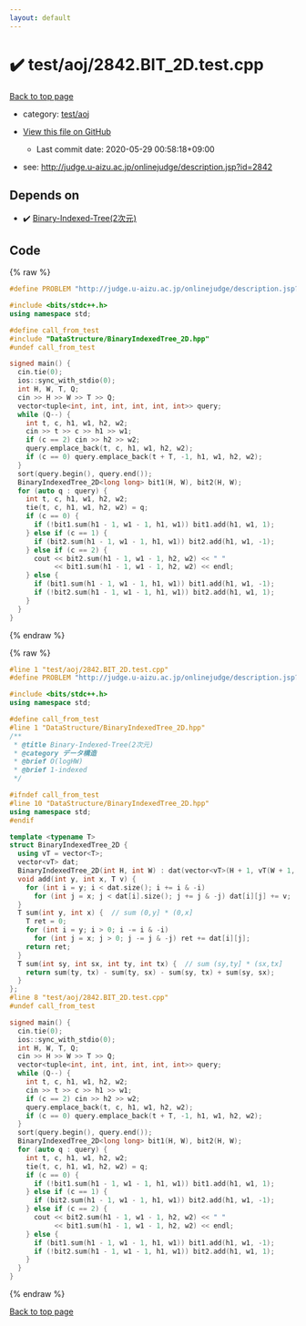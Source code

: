 ```yaml
---
layout: default
---
```


<!-- mathjax config similar to math.stackexchange -->
<script type="text/javascript" async
  src="https://cdnjs.cloudflare.com/ajax/libs/mathjax/2.7.5/MathJax.js?config=TeX-MML-AM_CHTML">
</script>
<script type="text/x-mathjax-config">
  MathJax.Hub.Config({
    TeX: { equationNumbers: { autoNumber: "AMS" }},
    tex2jax: {
      inlineMath: [ ['$','$'] ],
      processEscapes: true
    },
    "HTML-CSS": { matchFontHeight: false },
    displayAlign: "left",
    displayIndent: "2em"
  });
</script>

<script type="text/javascript" src="https://cdnjs.cloudflare.com/ajax/libs/jquery/3.4.1/jquery.min.js"></script>
<script src="https://cdn.jsdelivr.net/npm/jquery-balloon-js@1.1.2/jquery.balloon.min.js" integrity="sha256-ZEYs9VrgAeNuPvs15E39OsyOJaIkXEEt10fzxJ20+2I=" crossorigin="anonymous"></script>
<script type="text/javascript" src="../../../assets/js/copy-button.js"></script>
<link rel="stylesheet" href="../../../assets/css/copy-button.css" />


# :heavy_check_mark: test/aoj/2842.BIT_2D.test.cpp

<a href="../../../index.html">Back to top page</a>

* category: <a href="../../../index.html#0d0c91c0cca30af9c1c9faef0cf04aa9">test/aoj</a>
* <a href="{{ site.github.repository_url }}/blob/master/test/aoj/2842.BIT_2D.test.cpp">View this file on GitHub</a>
    - Last commit date: 2020-05-29 00:58:18+09:00


* see: <a href="http://judge.u-aizu.ac.jp/onlinejudge/description.jsp?id=2842">http://judge.u-aizu.ac.jp/onlinejudge/description.jsp?id=2842</a>


## Depends on

* :heavy_check_mark: <a href="../../../library/DataStructure/BinaryIndexedTree_2D.hpp.html">Binary-Indexed-Tree(2次元)</a>


## Code

<a id="unbundled"></a>
{% raw %}
```cpp
#define PROBLEM "http://judge.u-aizu.ac.jp/onlinejudge/description.jsp?id=2842"

#include <bits/stdc++.h>
using namespace std;

#define call_from_test
#include "DataStructure/BinaryIndexedTree_2D.hpp"
#undef call_from_test

signed main() {
  cin.tie(0);
  ios::sync_with_stdio(0);
  int H, W, T, Q;
  cin >> H >> W >> T >> Q;
  vector<tuple<int, int, int, int, int, int>> query;
  while (Q--) {
    int t, c, h1, w1, h2, w2;
    cin >> t >> c >> h1 >> w1;
    if (c == 2) cin >> h2 >> w2;
    query.emplace_back(t, c, h1, w1, h2, w2);
    if (c == 0) query.emplace_back(t + T, -1, h1, w1, h2, w2);
  }
  sort(query.begin(), query.end());
  BinaryIndexedTree_2D<long long> bit1(H, W), bit2(H, W);
  for (auto q : query) {
    int t, c, h1, w1, h2, w2;
    tie(t, c, h1, w1, h2, w2) = q;
    if (c == 0) {
      if (!bit1.sum(h1 - 1, w1 - 1, h1, w1)) bit1.add(h1, w1, 1);
    } else if (c == 1) {
      if (bit2.sum(h1 - 1, w1 - 1, h1, w1)) bit2.add(h1, w1, -1);
    } else if (c == 2) {
      cout << bit2.sum(h1 - 1, w1 - 1, h2, w2) << " "
           << bit1.sum(h1 - 1, w1 - 1, h2, w2) << endl;
    } else {
      if (bit1.sum(h1 - 1, w1 - 1, h1, w1)) bit1.add(h1, w1, -1);
      if (!bit2.sum(h1 - 1, w1 - 1, h1, w1)) bit2.add(h1, w1, 1);
    }
  }
}

```
{% endraw %}

<a id="bundled"></a>
{% raw %}
```cpp
#line 1 "test/aoj/2842.BIT_2D.test.cpp"
#define PROBLEM "http://judge.u-aizu.ac.jp/onlinejudge/description.jsp?id=2842"

#include <bits/stdc++.h>
using namespace std;

#define call_from_test
#line 1 "DataStructure/BinaryIndexedTree_2D.hpp"
/**
 * @title Binary-Indexed-Tree(2次元)
 * @category データ構造
 * @brief O(logHW)
 * @brief 1-indexed
 */

#ifndef call_from_test
#line 10 "DataStructure/BinaryIndexedTree_2D.hpp"
using namespace std;
#endif

template <typename T>
struct BinaryIndexedTree_2D {
  using vT = vector<T>;
  vector<vT> dat;
  BinaryIndexedTree_2D(int H, int W) : dat(vector<vT>(H + 1, vT(W + 1, 0))) {}
  void add(int y, int x, T v) {
    for (int i = y; i < dat.size(); i += i & -i)
      for (int j = x; j < dat[i].size(); j += j & -j) dat[i][j] += v;
  }
  T sum(int y, int x) {  // sum (0,y] * (0,x]
    T ret = 0;
    for (int i = y; i > 0; i -= i & -i)
      for (int j = x; j > 0; j -= j & -j) ret += dat[i][j];
    return ret;
  }
  T sum(int sy, int sx, int ty, int tx) {  // sum (sy,ty] * (sx,tx]
    return sum(ty, tx) - sum(ty, sx) - sum(sy, tx) + sum(sy, sx);
  }
};
#line 8 "test/aoj/2842.BIT_2D.test.cpp"
#undef call_from_test

signed main() {
  cin.tie(0);
  ios::sync_with_stdio(0);
  int H, W, T, Q;
  cin >> H >> W >> T >> Q;
  vector<tuple<int, int, int, int, int, int>> query;
  while (Q--) {
    int t, c, h1, w1, h2, w2;
    cin >> t >> c >> h1 >> w1;
    if (c == 2) cin >> h2 >> w2;
    query.emplace_back(t, c, h1, w1, h2, w2);
    if (c == 0) query.emplace_back(t + T, -1, h1, w1, h2, w2);
  }
  sort(query.begin(), query.end());
  BinaryIndexedTree_2D<long long> bit1(H, W), bit2(H, W);
  for (auto q : query) {
    int t, c, h1, w1, h2, w2;
    tie(t, c, h1, w1, h2, w2) = q;
    if (c == 0) {
      if (!bit1.sum(h1 - 1, w1 - 1, h1, w1)) bit1.add(h1, w1, 1);
    } else if (c == 1) {
      if (bit2.sum(h1 - 1, w1 - 1, h1, w1)) bit2.add(h1, w1, -1);
    } else if (c == 2) {
      cout << bit2.sum(h1 - 1, w1 - 1, h2, w2) << " "
           << bit1.sum(h1 - 1, w1 - 1, h2, w2) << endl;
    } else {
      if (bit1.sum(h1 - 1, w1 - 1, h1, w1)) bit1.add(h1, w1, -1);
      if (!bit2.sum(h1 - 1, w1 - 1, h1, w1)) bit2.add(h1, w1, 1);
    }
  }
}

```
{% endraw %}

<a href="../../../index.html">Back to top page</a>

